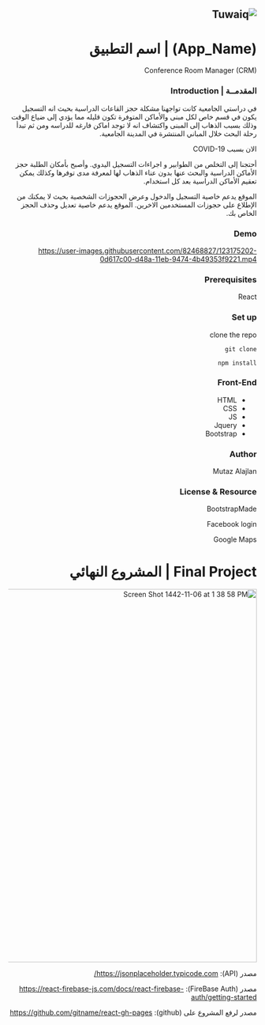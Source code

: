 


<div dir="rtl" align="right" >


![Tuwaiq](https://i.ibb.co/SV2BSn5/tuwaiq.png)
----


# (App_Name) | اسم التطبيق
Conference Room Manager (CRM)


### المقدمــة | Introduction 
 
في دراستي الجامعية كانت تواجهنا مشكلة حجز القاعات الدراسية بحيث انه التسجيل يكون في قسم خاص لكل مبنى والأماكن المتوفرة تكون قليله مما يؤدي إلى ضياع الوقت
وذلك بسبب الذهاب إلى المبنى واكتشاف انه لا توجد اماكن فارغه للدراسه ومن ثم تبدأ رحلة البحث خلال المباني المنتشرة في المدينة الجامعية.

الان بسبب COVID-19 

أحتجنا إلى التخلص من الطوابير و اجراءات التسجيل اليدوي. وأصبح بأمكان الطلبة حجز الأماكن الدراسية والبحث عنها بدون عناء الذهاب لها لمعرفة مدى توفرها
وكذلك يمكن تعقيم الأماكن الدراسية بعد كل استخدام.


الموقع يدعم خاصية التسجيل والدخول وعرض الحجوزات الشخصية بحيث لا يمكنك من الإطلاع على حجوزات المستخدمين الاخرين.
الموقع يدعم خاصية تعديل وحذف الحجز الخاص بك.


### Demo  
  
  
 

https://user-images.githubusercontent.com/82468827/123175202-0d617c00-d48a-11eb-9474-4b49353f9221.mp4


 
 
 
 
### Prerequisites
 
 
 React

  
### Set up  
 
 
clone the repo
 
 
``` git clone ``` 
 
 
``` npm install ```
 
 
  
### Front-End  
 
 
 - HTML
 - CSS
 - JS
 - Jquery
 - Bootstrap 
  
 
 ### Author
 
 
Mutaz Alajlan
 
 
### License & Resource
 
 
BootstrapMade
 
 
Facebook login
 
 
Google Maps
 

<div dir='rtl'>

# Final Project | المشروع النهائي

  
  </div>
  
  
  <img width="755" alt="Screen Shot 1442-11-06 at 1 38 58 PM" src="https://user-images.githubusercontent.com/80157029/122204807-37260c00-cea8-11eb-9472-f7f48bc3ffdf.png">
 

<div dir='rtl'>
  
مصدر (API): https://jsonplaceholder.typicode.com/
  
مصدر (FireBase Auth): https://react-firebase-js.com/docs/react-firebase-auth/getting-started
  
مصدر لرفع المشروع على (github): https://github.com/gitname/react-gh-pages
  
  </div>
